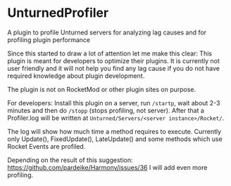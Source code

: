 # UnturnedProfiler
A plugin to profile Unturned servers for analyzing lag causes and for profiling plugin performance

Since this started to draw a lot of attention let me make this clear:
This plugin is meant for developers to optimize their plugins. It is currently not user friendly and it will not help you find any lag cause if you do not have required knowledge about plugin development.

The plugin is not on RocketMod or other plugin sites on purpose.

For developers:
Install this plugin on a server, run `/startp`, wait about 2-3 minutes and then do `/stopp` (stops profiling, not server).
After that a Profiler.log will be written at `Unturned/Servers/<server instance>/Rocket/`.

The log will show how much time a method requires to execute. Currently only Update(), FixedUpdate(), LateUpdate() and some methods which use Rocket Events are profiled.

Depending on the result of this suggestion: https://github.com/pardeike/Harmony/issues/36 I will add even more profiling.
